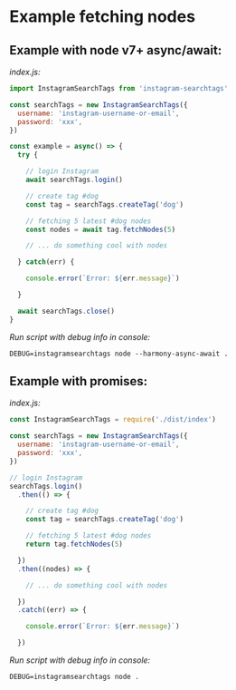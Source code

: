 # Example fetching nodes


## Example with node v7+ async/await:

_index.js:_

```javascript
import InstagramSearchTags from 'instagram-searchtags'

const searchTags = new InstagramSearchTags({
  username: 'instagram-username-or-email',
  password: 'xxx',
})

const example = async() => {
  try {

    // login Instagram
    await searchTags.login()

    // create tag #dog
    const tag = searchTags.createTag('dog')

    // fetching 5 latest #dog nodes
    const nodes = await tag.fetchNodes(5)

    // ... do something cool with nodes

  } catch(err) {

    console.error(`Error: ${err.message}`)

  }

  await searchTags.close()
}
```

_Run script with debug info in console:_

```
DEBUG=instagramsearchtags node --harmony-async-await .
```


## Example with promises:

_index.js:_

```javascript
const InstagramSearchTags = require('./dist/index')

const searchTags = new InstagramSearchTags({
  username: 'instagram-username-or-email',
  password: 'xxx',
})

// login Instagram
searchTags.login()
  .then(() => {

    // create tag #dog
    const tag = searchTags.createTag('dog')

    // fetching 5 latest #dog nodes
    return tag.fetchNodes(5)

  })
  .then((nodes) => {

    // ... do something cool with nodes

  })
  .catch((err) => {

    console.error(`Error: ${err.message}`)

  })
```

_Run script with debug info in console:_

```
DEBUG=instagramsearchtags node .
```
